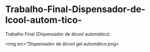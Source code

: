 # Trabalho-Final-Dispensador-de-lcool-autom-tico-
Trabalho Final (Dispensador de álcool automático)


<img src="Dispensador de álcool gel automático.png>
